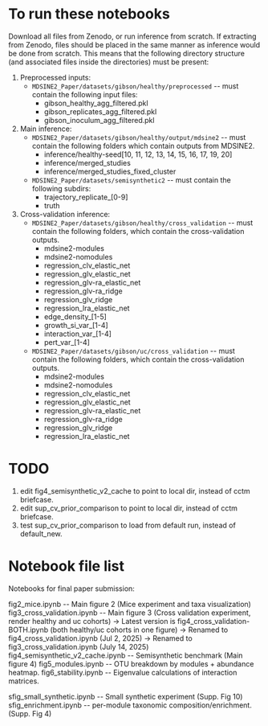 # To run these notebooks

Download all files from Zenodo, or run inference from scratch.
If extracting from Zenodo, files should be placed in the same manner as inference would be done from scratch. 
This means that the following directory structure (and associated files inside the directories) must be present:

1) Preprocessed inputs:
    - `MDSINE2_Paper/datasets/gibson/healthy/preprocessed` -- must contain the following input files:
        - gibson_healthy_agg_filtered.pkl
        - gibson_replicates_agg_filtered.pkl
        - gibson_inoculum_agg_filtered.pkl
3) Main inference:
    - `MDSINE2_Paper/datasets/gibson/healthy/output/mdsine2` -- must contain the following folders which contain outputs from MDSINE2.
        - inference/healthy-seed[10, 11, 12, 13, 14, 15, 16, 17, 19, 20]
        - inference/merged_studies
        - inference/merged_studies_fixed_cluster
    - `MDSINE2_Paper/datasets/semisynthetic2` -- must contain the following subdirs:
        - trajectory_replicate_[0-9]
        - truth
4) Cross-validation inference:
    - `MDSINE2_Paper/datasets/gibson/healthy/cross_validation` -- must contain the following folders, which contain the cross-validation outputs.
        - mdsine2-modules
        - mdsine2-nomodules
        - regression_clv_elastic_net
        - regression_glv_elastic_net
        - regression_glv-ra_elastic_net
        - regression_glv-ra_ridge
        - regression_glv_ridge
        - regression_lra_elastic_net
        - edge_density_[1-5]
        - growth_si_var_[1-4]
        - interaction_var_[1-4]
        - pert_var_[1-4]
    - `MDSINE2_Paper/datasets/gibson/uc/cross_validation` -- must contain the following folders, which contain the cross-validation outputs.
        - mdsine2-modules
        - mdsine2-nomodules
        - regression_clv_elastic_net
        - regression_glv_elastic_net
        - regression_glv-ra_elastic_net
        - regression_glv-ra_ridge
        - regression_glv_ridge
        - regression_lra_elastic_net
     
# TODO
1) edit fig4_semisynthetic_v2_cache to point to local dir, instead of cctm briefcase.
2) edit sup_cv_prior_comparison to point to local dir, instead of cctm briefcase.
3) test sup_cv_prior_comparison to load from default run, instead of default_new.

# Notebook file list

Notebooks for final paper submission:

fig2_mice.ipynb -- Main figure 2 (Mice experiment and taxa visualization)
fig3_cross_validation.ipynb -- Main figure 3 (Cross validation experiment, render healthy and uc cohorts)
    -> Latest version is fig4_cross_validation-BOTH.ipynb (both healthy/uc cohorts in one figure)
    -> Renamed to fig4_cross_validation.ipynb (Jul 2, 2025)
    -> Renamed to fig3_cross_validation.ipynb (July 14, 2025)
fig4_semisynthetic_v2_cache.ipynb -- Semisynthetic benchmark (Main figure 4)
fig5_modules.ipynb -- OTU breakdown by modules + abundance heatmap.
fig6_stability.ipynb -- Eigenvalue calculations of interaction matrices.

sfig_small_synthetic.ipynb -- Small synthetic experiment (Supp. Fig 10)
sfig_enrichment.ipynb -- per-module taxonomic composition/enrichment. (Supp. Fig 4)